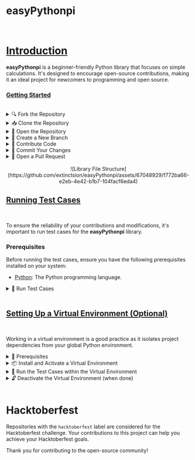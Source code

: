 <!-- Replace this with your own banner image or animation -->

# easyPythonpi
<br>

<u>
    <h1>Introduction </h1>
</u>

**easyPythonpi** is a beginner-friendly Python library that focuses on simple calculations. It's designed to encourage open-source contributions, making it an ideal project for newcomers to programming and open source.
<br>

<u>
    <h3>Getting Started</h3>
</u>

<br>
<details>
<summary>🔍 Fork the Repository</summary>
<br>

1. Fork this repository by clicking the "Fork" button in the top-right corner of this page. Alternatively, you can fork it directly from [here](https://github.com/extinctsion/easyPy/fork).
</details>

<details>
<summary>📥 Clone the Repository</summary>
<br>

2. Clone your forked repository to your local computer using the following command. Replace `url_you_just_copied` with the URL of your forked repository.

    ```sh
    git clone url_you_just_copied
    ```
</details>

<details>
<summary>📂 Open the Repository</summary>
<br>

3. Open the cloned repository in your preferred code editor. Additionally, open a terminal within the repository directory.

    ```sh
    cd easyPythonpi
    ```
</details>

<details>
<summary>🌿 Create a New Branch</summary>
<br>

4. Create a new branch for your changes. Replace `username` with your GitHub username in the following command:

    ```sh
    git checkout -b username
    ```
</details>

<details>
<summary>🚀 Contribute Code</summary>
<br>

5. Add your new methods or functions to the `easyPythonpi.py` file within the codebase. Ensure that your code adheres to the coding style and conventions used in the existing code for consistency. For example:

    ```python
    def calculate_average(numbers):
        """Calculate the average of a list of numbers."""
        if len(numbers) == 0:
            return 0
        return sum(numbers) / len(numbers)
    ```
</details>

<details>
<summary>📝 Commit Your Changes</summary>
<br>

6. Once you've added your code, commit your changes to GitHub using the following commands. Make sure you execute them in the precise order, one after another, in your terminal.

    ```sh
    # Stage your changes
    git add .

    # Commit your changes with a descriptive message
    git commit -m "Hacktoberfest contribution"

    # Push your changes to your GitHub repository
    git push -u origin your_github_username
    ```
</details>

<details>
<summary>📢 Open a Pull Request</summary>
<br>

7. Navigate to your forked repository on GitHub. You'll see a yellow box at the top indicating that some changes have been pushed. Click the "Compare & pull request" button.

8. Submit your pull request by adding a title and description. Congratulations, you have successfully opened a pull request in this repository.

   *Note: To complete the Hacktoberfest challenge, you need to open four valid pull requests. If you've followed the above steps, you've already opened one pull request, and you need three more.*
</details>
<br>
<div align="center">
![Library File Structure](https://github.com/extinctsion/easyPythonpi/assets/67048929/f772ba66-e2eb-4e42-b1b7-104facf6eda4)
</div>
<u>
    <h2>Running Test Cases</h2>
</u>
<br>

To ensure the reliability of your contributions and modifications, it's important to run test cases for the **easyPythonpi** library.

### Prerequisites

Before running the test cases, ensure you have the following prerequisites installed on your system:

- [Python](https://www.python.org/downloads/): The Python programming language.

<details>
<summary>🧪 Run Test Cases</summary>
<br>

1. Install the required dependencies using pip:

    ```sh
    pip install -r requirements.txt
    ```
2. Navigate to the project directory in your terminal.
3. Run the test suite:

    ```sh
    python tests.py
    ```

   The test suite will execute, and you'll see the test results in your terminal. Ensure that all tests pass before making any contributions or modifications.
</details>
<br>

<u>
    <h2>Setting Up a Virtual Environment (Optional)</h2>
</u>
<br>

Working in a virtual environment is a good practice as it isolates project dependencies from your global Python environment.

<details>
<summary>🔮 Prerequisites</summary>
<br>

Before setting up a virtual environment, ensure you have Python installed on your system.
</details>

<details>
<summary>📦 Install and Activate a Virtual Environment</summary>
<br>

4. Create a virtual environment (you can replace `venv` with your preferred environment name):

    ```sh
    python -m venv venv
    ```

5. Activate the virtual environment:

   - On Windows:

     ```sh
     venv\Scripts\activate
     ```

   - On macOS and Linux:

     ```sh
     source venv/bin/activate
     ```

6. Install `unittest` (if not already installed):

    ```sh
    pip install unittest
    ```
</details>

<details>
<summary>🔬 Run the Test Cases within the Virtual Environment</summary>
<br>

7. Run the test cases as mentioned above.
</details>

<details>
<summary>🔓 Deactivate the Virtual Environment (when done)</summary>
<br>

8. When you're finished working on the project, deactivate the virtual environment:

    ```sh
    deactivate
    ```
</details>
<br>

# Hacktoberfest

Repositories with the `hacktoberfest` label are considered for the Hacktoberfest challenge. Your contributions to this project can help you achieve your Hacktoberfest goals.

Thank you for contributing to the open-source community!

</div>
